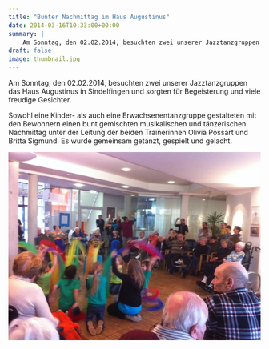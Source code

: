 ```yaml
---
title: "Bunter Nachmittag im Haus Augustinus"
date: 2014-03-16T10:33:00+00:00
summary: |
    Am Sonntag, den 02.02.2014, besuchten zwei unserer Jazztanzgruppen das Haus Augustinus in Sindelfingen und sorgten  für Begeisterung und viele freudige Gesichter.
draft: false
image: thumbnail.jpg
---
```


Am Sonntag, den 02.02.2014, besuchten zwei unserer Jazztanzgruppen das Haus Augustinus in Sindelfingen und sorgten  für Begeisterung und viele freudige Gesichter.

Sowohl eine Kinder- als auch eine Erwachsenentanzgruppe gestalteten mit den Bewohnern einen bunt gemischten musikalischen und tänzerischen Nachmittag unter der Leitung der beiden Trainerinnen Olivia Possart und Britta Sigmund. Es wurde gemeinsam getanzt, gespielt und gelacht.

![files/vfl/2014/201401/IMG_0287_670.jpg](IMG_0287_670.jpg)


